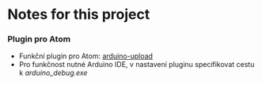 # Notes for this project

### Plugin pro Atom
- Funkční plugin pro Atom: [arduino-upload](https://atom.io/packages/arduino-upload)
- Pro funkčnost nutné Arduino IDE, v nastavení pluginu specifikovat cestu k _arduino_debug.exe_
